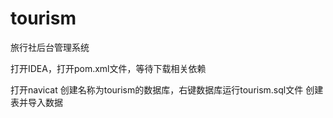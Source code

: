 # tourism
旅行社后台管理系统

打开IDEA，打开pom.xml文件，等待下载相关依赖

打开navicat 创建名称为tourism的数据库，右键数据库运行tourism.sql文件 创建表并导入数据

